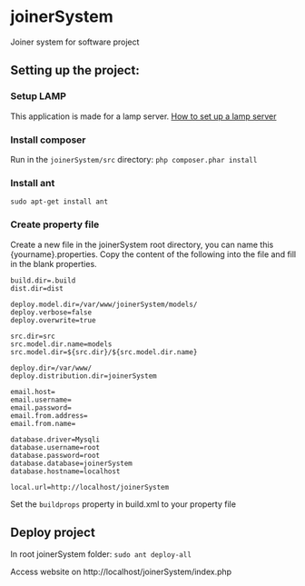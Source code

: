 # joinerSystem
Joiner system for software project

## Setting up the project:
### Setup LAMP
This application is made for a lamp server. [How to set up a lamp server](https://howtoubuntu.org/how-to-install-lamp-on-ubuntu)

### Install composer
Run in the `joinerSystem/src` directory:
`php composer.phar install`

### Install ant
`sudo apt-get install ant`

### Create property file
Create a new file in the joinerSystem root directory, you can name this {yourname}.properties. Copy the content of the following into the file and fill in the blank properties.
```
build.dir=.build
dist.dir=dist

deploy.model.dir=/var/www/joinerSystem/models/
deploy.verbose=false
deploy.overwrite=true

src.dir=src
src.model.dir.name=models
src.model.dir=${src.dir}/${src.model.dir.name}

deploy.dir=/var/www/
deploy.distribution.dir=joinerSystem

email.host=
email.username=
email.password=
email.from.address=
email.from.name=

database.driver=Mysqli
database.username=root
database.password=root
database.database=joinerSystem
database.hostname=localhost

local.url=http://localhost/joinerSystem
```

Set the `buildprops` property in build.xml to your property file

## Deploy project
In root joinerSystem folder:
`sudo ant deploy-all`

Access website on http://localhost/joinerSystem/index.php
